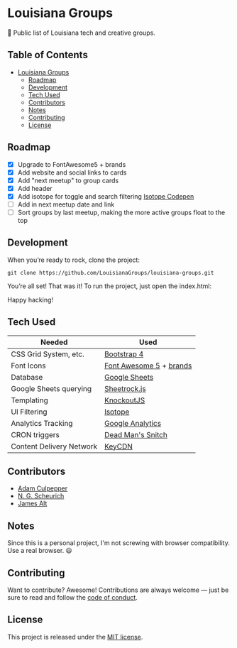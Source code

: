 # Louisiana Groups

👥 Public list of Louisiana tech and creative groups.

## Table of Contents

* [Louisiana Groups](#louisiana-groups)
  * [Roadmap](#roadmap)
  * [Development](#development)
  * [Tech Used](#tech-used)
  * [Contributors](#contributors)
  * [Notes](#notes)
  * [Contributing](#contributing)
  * [License](#license)

## Roadmap

* [x] Upgrade to FontAwesome5 + brands
* [x] Add website and social links to cards
* [x] Add "next meetup" to group cards
* [x] Add header
* [x] Add isotope for toggle and search filtering [Isotope Codepen](https://codepen.io/desandro/pen/wfaGu)
* [ ] Add in next meetup date and link
* [ ] Sort groups by last meetup, making the more active groups float to the top

## Development

When you’re ready to rock, clone the project:

```shell
git clone https://github.com/LouisianaGroups/louisiana-groups.git
```

You’re all set! That was it! To run the project, just open the index.html:

Happy hacking!

## Tech Used

| Needed | Used |
| ------ | ------ |
| CSS Grid System, etc. | [Bootstrap 4](http://getbootstrap.com)
| Font Icons | [Font Awesome 5](https://fontawesome.com) + [brands](https://fontawesome.com/icons?d=brands)
| Database | [Google Sheets](https://google.com/sheets)
| Google Sheets querying | [Sheetrock.js](https://chriszarate.github.io/sheetrock)
| Templating | [KnockoutJS](https://knockoutjs.com)
| UI Filtering | [Isotope](https://isotope.metafizzy.co)
| Analytics Tracking | [Google Analytics](https://google.com/analytics)
| CRON triggers | [Dead Man's Snitch](https://deadmanssnitch.com/r/b2746d2af7)
| Content Delivery Network | [KeyCDN](https://www.keycdn.com/?a=62386)

## Contributors

* [Adam Culpepper](https://github.com/adamculpepper)
* [N. G. Scheurich](https://nick.scheurich.me)
* [James Alt](https://github.com/james-alt)

## Notes

Since this is a personal project, I'm not screwing with browser compatibility. Use a real browser. :smiley:

## Contributing

Want to contribute? Awesome! Contributions are always welcome — just be sure to read and follow the [code of conduct](https://github.com/babel/babel/blob/master/CODE_OF_CONDUCT.md).

## License

This project is released under the [MIT license](https://github.com/LouisianaGroups/louisiana-groups/blob/master/LICENSE).
